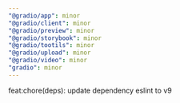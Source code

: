 ```yaml
---
"@gradio/app": minor
"@gradio/client": minor
"@gradio/preview": minor
"@gradio/storybook": minor
"@gradio/tootils": minor
"@gradio/upload": minor
"@gradio/video": minor
"gradio": minor
---
```


feat:chore(deps): update dependency eslint to v9
